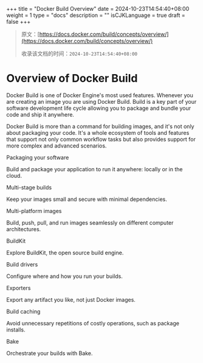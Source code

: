 +++
title = "Docker Build Overview"
date = 2024-10-23T14:54:40+08:00
weight = 1
type = "docs"
description = ""
isCJKLanguage = true
draft = false
+++

> 原文：[https://docs.docker.com/build/concepts/overview/](https://docs.docker.com/build/concepts/overview/)
>
> 收录该文档的时间：`2024-10-23T14:54:40+08:00`

# Overview of Docker Build

Docker Build is one of Docker Engine's most used features. Whenever you are creating an image you are using Docker Build. Build is a key part of your software development life cycle allowing you to package and bundle your code and ship it anywhere.

Docker Build is more than a command for building images, and it's not only about packaging your code. It's a whole ecosystem of tools and features that support not only common workflow tasks but also provides support for more complex and advanced scenarios.



Packaging your software

Build and package your application to run it anywhere: locally or in the cloud.



Multi-stage builds

Keep your images small and secure with minimal dependencies.



Multi-platform images

Build, push, pull, and run images seamlessly on different computer architectures.



BuildKit

Explore BuildKit, the open source build engine.



Build drivers

Configure where and how you run your builds.



Exporters

Export any artifact you like, not just Docker images.



Build caching

Avoid unnecessary repetitions of costly operations, such as package installs.



Bake

Orchestrate your builds with Bake.
